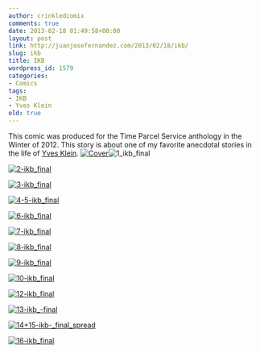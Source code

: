 ```yaml
---
author: crinkledcomix
comments: true
date: 2013-02-18 01:49:58+00:00
layout: post
link: http://juanjosefernandez.com/2013/02/18/ikb/
slug: ikb
title: IKB
wordpress_id: 1579
categories:
- Comics
tags:
- IKB
- Yves Klein
old: true
---
```


This comic was produced for the Time Parcel Service anthology in the Winter of 2012. This story is about one of my favorite anecdotal stories in the life of [Yves Klein](http://en.wikipedia.org/wiki/Yves_Klein).
[![Cover](http://fernandezjuanjose.files.wordpress.com/2013/02/cover.gif)](http://fernandezjuanjose.files.wordpress.com/2013/02/cover.gif)![1_ikb_final](http://fernandezjuanjose.files.wordpress.com/2013/02/1_ikb_final.gif)

[![2-ikb_final](http://fernandezjuanjose.files.wordpress.com/2013/02/2-ikb_final.gif)](http://fernandezjuanjose.files.wordpress.com/2013/02/2-ikb_final.gif)

[![3-ikb_final](http://fernandezjuanjose.files.wordpress.com/2013/02/3-ikb_final.gif)](http://fernandezjuanjose.files.wordpress.com/2013/02/3-ikb_final.gif)


[![4-5-ikb_final](http://fernandezjuanjose.files.wordpress.com/2013/02/4-5-ikb_final.gif)](http://fernandezjuanjose.files.wordpress.com/2013/02/4-5-ikb_final.gif)


[![6-ikb_final](http://fernandezjuanjose.files.wordpress.com/2013/02/6-ikb_final.gif)](http://fernandezjuanjose.files.wordpress.com/2013/02/6-ikb_final.gif)

[![7-ikb_final](http://fernandezjuanjose.files.wordpress.com/2013/02/7-ikb_final.gif)](http://fernandezjuanjose.files.wordpress.com/2013/02/7-ikb_final.gif)

[![8-ikb_final](http://fernandezjuanjose.files.wordpress.com/2013/02/8-ikb_final.gif)](http://fernandezjuanjose.files.wordpress.com/2013/02/8-ikb_final.gif)

[![9-ikb_final](http://fernandezjuanjose.files.wordpress.com/2013/02/9-ikb_final.gif)](http://fernandezjuanjose.files.wordpress.com/2013/02/9-ikb_final.gif)

[![10-ikb_final](http://fernandezjuanjose.files.wordpress.com/2013/02/10-ikb_final.gif)](http://fernandezjuanjose.files.wordpress.com/2013/02/10-ikb_final.gif)

[![12-ikb_final](http://fernandezjuanjose.files.wordpress.com/2013/02/12-ikb_final.gif)](http://fernandezjuanjose.files.wordpress.com/2013/02/12-ikb_final.gif)

[![13-ikb_-final](http://fernandezjuanjose.files.wordpress.com/2013/02/13-ikb_-final.gif)](http://fernandezjuanjose.files.wordpress.com/2013/02/13-ikb_-final.gif)

[![14+15-ikb-_final_spread](http://fernandezjuanjose.files.wordpress.com/2013/02/1415-ikb-_final_spread.gif)](http://fernandezjuanjose.files.wordpress.com/2013/02/1415-ikb-_final_spread.gif)

[![16-ikb_final](http://fernandezjuanjose.files.wordpress.com/2013/02/16-ikb_final.gif)](http://fernandezjuanjose.files.wordpress.com/2013/02/16-ikb_final.gif)
